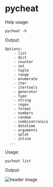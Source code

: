 # pycheat

Help usage:

```
pycheat -h
```

Output:
```
Options:
	- list
	- dict
	- counter
	- set
	- tuple
	- range
	- enumerate
	- iter
	- itertools
	- generator
	- type
	- string
	- regex
	- format
	- numbers
	- random
	- combinatronics
	- datetime
	- arguments
	- splat
	- inline
  ...
```

Usage:

```
pycheat list
```

Output:

![header image](https://raw.github.com/lodenrogue/pycheat/master/result.jpg)
